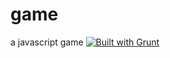 game
====

a javascript game
[![Built with Grunt](https://cdn.gruntjs.com/builtwith.png)](http://gruntjs.com/)